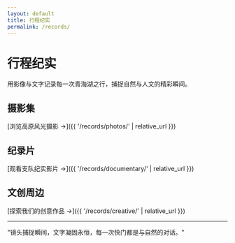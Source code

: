 ```yaml
---
layout: default
title: 行程纪实
permalink: /records/
---
```


# 行程纪实

用影像与文字记录每一次青海湖之行，捕捉自然与人文的精彩瞬间。

## 摄影集

[浏览高原风光摄影 →]({{ '/records/photos/' | relative_url }})

## 纪录片

[观看支队纪实影片 →]({{ '/records/documentary/' | relative_url }})

## 文创周边

[探索我们的创意作品 →]({{ '/records/creative/' | relative_url }})

---

"镜头捕捉瞬间，文字凝固永恒，每一次快门都是与自然的对话。"
